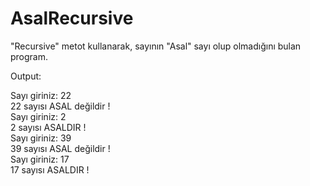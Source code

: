 # AsalRecursive
"Recursive" metot kullanarak, sayının "Asal" sayı olup olmadığını bulan program.

Output: 

Sayı giriniz: 22 </br >
22 sayısı ASAL değildir ! </br >
Sayı giriniz: 2 </br >
2 sayısı ASALDIR ! </br >
Sayı giriniz: 39 </br >
39 sayısı ASAL değildir ! </br >
Sayı giriniz: 17 </br >
17 sayısı ASALDIR !

